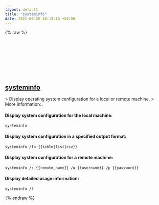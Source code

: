 ```yaml
---
layout: default
title: "systeminfo"
date: 2021-06-25 18:12:13 +02:00
---
```

{% raw %}
<h2 id="systeminfo">
  <a href="/en/windows/systeminfo.html">systeminfo</a> <a href="#systeminfo"><svg class="icon">
    <use href="/assets/images/unicode_sprite.svg#link" />
  </svg></a>
</h2>
> Display operating system configuration for a local or remote machine.
> More information: <https://docs.microsoft.com/windows-server/administration/windows-commands/systeminfo>.

#### Display system configuration for the local machine:
```shell
systeminfo
```
#### Display system configuration in a specified output format:
```shell
systeminfo /fo {{table|list|csv}}
```
#### Display system configuration for a remote machine:
```shell
systeminfo /s {{remote_name}} /u {{username}} /p {{password}}
```
#### Display detailed usage information:
```shell
systeminfo /?
```
{% endraw %}
